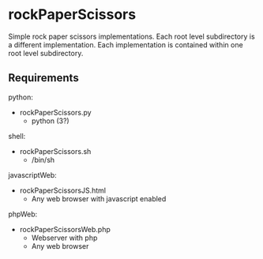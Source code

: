 # rockPaperScissors
Simple rock paper scissors implementations. Each root level subdirectory is a different implementation. Each implementation is contained within one root level subdirectory. 

## Requirements

python:
 - rockPaperScissors.py
    + python (3?)

shell:
 - rockPaperScissors.sh
    + /bin/sh

javascriptWeb:
 - rockPaperScissorsJS.html
    + Any web browser with javascript enabled

phpWeb:
 - rockPaperScissorsWeb.php
    + Webserver with php
    + Any web browser

